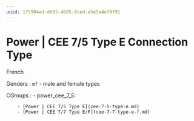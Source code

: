 ```yaml
---
uuid: 175904ad-dd05-4685-9ced-a5e5a4ef9f91
---
```

# Power | CEE 7/5 Type E Connection Type

French

Genders
: `mf` - male and female types

CGroups
:   - power_cee_7_5:

        - [Power | CEE 7/5 Type E](cee-7-5-type-e.md)
        - [Power | CEE 7/7 Type E/F](cee-7-7-type-e-f.md)
